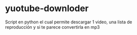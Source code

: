 # yuotube-downloder
Script en python el cual permite descargar 1 video, una lista de reproducción y si te parece convertirla en mp3
